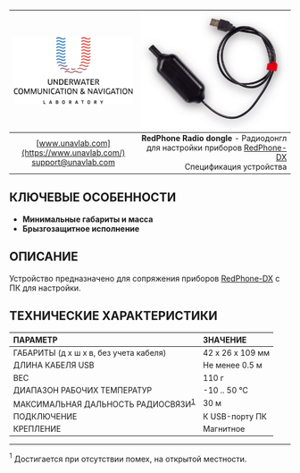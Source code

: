 | ![logo](/documentation/sm_logo.png) | ![logo](/documentation/redphone_rf_dongle.png) |
| :---: | ---: |
| [www.unavlab.com](https://www.unavlab.com/) <br/> [support@unavlab.com](mailto:support@unavlab.com) | **RedPhone Radio dongle** - Радиодонгл для настройки приборов [RedPhone-DX](RedPhone_DX_Specification_ru.md) <br/> Спецификация устройства |

## КЛЮЧЕВЫЕ ОСОБЕННОСТИ

* **Минимальные габариты и масса**
* **Брызгозащитное исполнение**

## ОПИСАНИЕ

Устройство предназначено для сопряжения приборов [RedPhone-DX](RedPhone_DX_Specification_ru.md) с ПК для настройки.

<div style="page-break-after: always;"></div>

## ТЕХНИЧЕСКИЕ ХАРАКТЕРИСТИКИ

| ПАРАМЕТР | ЗНАЧЕНИЕ |
| :--- | :--- |
| ГАБАРИТЫ (д х ш х в, без учета кабеля) | 42 x 26 х 109 мм |
| ДЛИНА КАБЕЛЯ USB | Не менее 0.5 м |
| ВЕС | 110 г |
| ДИАПАЗОН РАБОЧИХ ТЕМПЕРАТУР | -10 .. 50 °С |
| МАКСИМАЛЬНАЯ ДАЛЬНОСТЬ РАДИОСВЯЗИ<sup>[1](#footnote1)</sup> | 30 м |
| ПОДКЛЮЧЕНИЕ | К USB-порту ПК |
| КРЕПЛЕНИЕ | Магнитное |

________________
<a name="footnote1"><sup>1</sup></a> Достигается при отсутствии помех, на открытой местности.  
